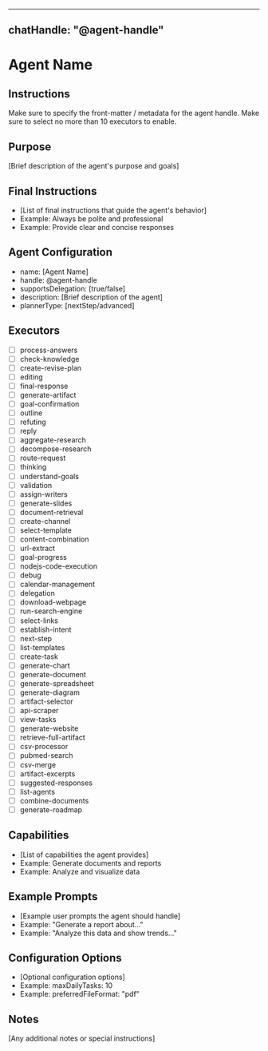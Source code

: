  ---
 chatHandle: "@agent-handle"
 ---

 # Agent Name

## Instructions
Make sure to specify the front-matter / metadata for the agent handle.
Make sure to select no more than 10 executors to enable.

 ## Purpose
 [Brief description of the agent's purpose and goals]

 ## Final Instructions
 - [List of final instructions that guide the agent's behavior]
 - Example: Always be polite and professional
 - Example: Provide clear and concise responses

 ## Agent Configuration
 - name: [Agent Name]
 - handle: @agent-handle
 - supportsDelegation: [true/false]
 - description: [Brief description of the agent]
 - plannerType: [nextStep/advanced]

 ## Executors
 - [ ] process-answers
 - [ ] check-knowledge
 - [ ] create-revise-plan
 - [ ] editing
 - [ ] final-response
 - [ ] generate-artifact
 - [ ] goal-confirmation
 - [ ] outline
 - [ ] refuting
 - [ ] reply
 - [ ] aggregate-research
 - [ ] decompose-research
 - [ ] route-request
 - [ ] thinking
 - [ ] understand-goals
 - [ ] validation
 - [ ] assign-writers
 - [ ] generate-slides
 - [ ] document-retrieval
 - [ ] create-channel
 - [ ] select-template
 - [ ] content-combination
 - [ ] url-extract
 - [ ] goal-progress
 - [ ] nodejs-code-execution
 - [ ] debug
 - [ ] calendar-management
 - [ ] delegation
 - [ ] download-webpage
 - [ ] run-search-engine
 - [ ] select-links
 - [ ] establish-intent
 - [ ] next-step
 - [ ] list-templates
 - [ ] create-task
 - [ ] generate-chart
 - [ ] generate-document
 - [ ] generate-spreadsheet
 - [ ] generate-diagram
 - [ ] artifact-selector
 - [ ] api-scraper
 - [ ] view-tasks
 - [ ] generate-website
 - [ ] retrieve-full-artifact
 - [ ] csv-processor
 - [ ] pubmed-search
 - [ ] csv-merge
 - [ ] artifact-excerpts
 - [ ] suggested-responses
 - [ ] list-agents
 - [ ] combine-documents
 - [ ] generate-roadmap

 ## Capabilities
 - [List of capabilities the agent provides]
 - Example: Generate documents and reports
 - Example: Analyze and visualize data

 ## Example Prompts
 - [Example user prompts the agent should handle]
 - Example: "Generate a report about..."
 - Example: "Analyze this data and show trends..."

 ## Configuration Options
 - [Optional configuration options]
 - Example: maxDailyTasks: 10
 - Example: preferredFileFormat: "pdf"

 ## Notes
 [Any additional notes or special instructions]